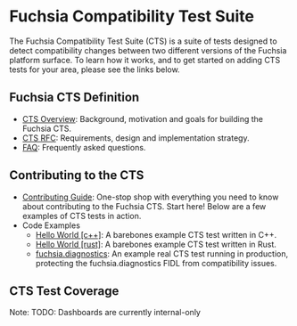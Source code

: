 # Fuchsia Compatibility Test Suite

The Fuchsia Compatibility Test Suite (CTS) is a suite of tests designed
to detect compatibility changes between two different versions of the
Fuchsia platform surface.  To learn how it works, and to get started on adding
CTS tests for your area, please see the links below.

## Fuchsia CTS Definition
* [CTS Overview][overview]: Background, motivation and goals for building the
Fuchsia CTS.
* [CTS RFC][rfc15]: Requirements, design and implementation strategy.
* [FAQ][faq]: Frequently asked questions.

## Contributing to the CTS
* [Contributing Guide][contributing]: One-stop shop with everything you need
to know about contributing to the Fuchsia CTS.  Start here!  Below are a few
examples of CTS tests in action.
* Code Examples
  * [Hello World \[c++\]][hello c++]: A barebones example CTS test written in
C++.
  * [Hello World \[rust\]][hello rust]: A barebones example CTS test written
in Rust.
  * [fuchsia.diagnostics][diag]: An example real CTS test running in
production, protecting the fuchsia.diagnostics FIDL from compatibility issues.

## CTS Test Coverage

Note: TODO: Dashboards are currently internal-only

[overview]: /docs/development/testing/cts/compatibility_testing.md
[rfc15]: /docs/contribute/governance/rfcs/0015_cts.md
[faq]: /docs/development/testing/cts/faq.md
[contributing]: /docs/development/testing/cts/contributing_tests.md
[hello c++]: https://fuchsia.googlesource.com/fuchsia/+/refs/heads/main/sdk/cts/examples/hello_world/
[hello rust]: https://fuchsia.googlesource.com/fuchsia/+/refs/heads/main/sdk/cts/examples/rust/
[diag]: https://fuchsia.googlesource.com/fuchsia/+/refs/heads/main/sdk/cts/tests/fidl/fuchsia.diagnostics/
[cts team]: https://bugs.fuchsia.dev/p/fuchsia/issues/entry?template=Fuchsia+Compatibility+Test+Suite+%28CTS%29
